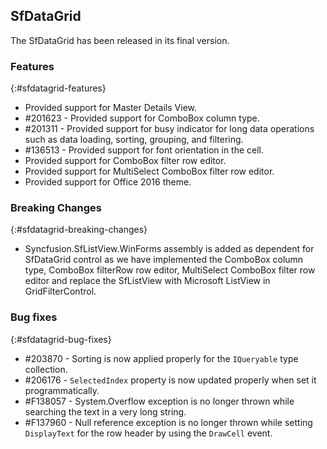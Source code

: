 ## SfDataGrid
The SfDataGrid has been released in its final version.

### Features
{:#sfdatagrid-features}

*	Provided support for Master Details View.
*	\#201623 - Provided support for ComboBox column type.
*	\#201311 - Provided support for busy indicator for long data operations such as data loading, sorting, grouping, and filtering.
*	\#136513 - Provided support for font orientation in the cell.
*	Provided support for ComboBox filter row editor.
*	Provided support for MultiSelect ComboBox filter row editor.
*	Provided support for Office 2016 theme. 

### Breaking Changes
{:#sfdatagrid-breaking-changes}

*	Syncfusion.SfListView.WinForms assembly is added as dependent for SfDataGrid control as we have implemented the ComboBox column type, ComboBox filterRow row editor, MultiSelect ComboBox filter row editor and replace the SfListView with Microsoft ListView in GridFilterControl.

### Bug fixes
{:#sfdatagrid-bug-fixes}

*	\#203870 - Sorting is now applied properly for the `IQueryable` type collection.
*	\#206176 - `SelectedIndex` property is now updated properly when set it programmatically.
*	\#F138057 - System.Overflow exception is no longer thrown while searching the text in a very long string.
*	\#F137960 - Null reference exception is no longer thrown while setting `DisplayText` for the row header by using the `DrawCell` event.
